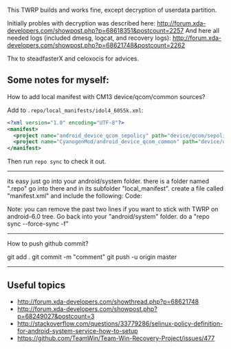 This TWRP builds and works fine, except decryption of userdata partition.

Initially probles with decryption was described here: http://forum.xda-developers.com/showpost.php?p=68618351&postcount=2257
And here all needed logs (included dmesg, logcat, and recovery logs): http://forum.xda-developers.com/showpost.php?p=68621748&postcount=2262

Thx to steadfasterX and celoxocis for advices.

Some notes for myself:
----------------------

How to add local manifest with CM13 device/qcom/common sources?

Add to `.repo/local_manifests/idol4_6055k.xml`:

```xml
<?xml version="1.0" encoding="UTF-8"?>
<manifest>
  <project name="android_device_qcom_sepolicy" path="device/qcom/sepolicy" remote="omnirom" revision="android-6.0" />
  <project name="CyanogenMod/android_device_qcom_common" path="device/qcom/common" remote="github" revision="cm-13.0" />
</manifest>
```

Then run `repo sync` to check it out.


---

its easy just go into your android/system folder. there is a folder named ".repo" go into there and in its subfolder "local_manifest".
create a file called "manifest.xml" and include the following:
Code:

<?xml version="1.0" encoding="UTF-8"?>
<manifest>
 <remote  name="CyanogenMod"
           fetch="https://github.com/CyanogenMod" />
  <project path="device/qcom/common" name="android_device_qcom_common" remote="CyanogenMod" revision="cm-13.0"/>
  <remove-project path="bootable/recovery" name="android_bootable_recovery" remote="omnirom" revision="android-6.0" groups="pdk-cw-fs"/>
  <project path="bootable/recovery" name="android_bootable_recovery" remote="omnirom" revision="android-7.0" groups="pdk-cw-fs"/>
</manifest>

Note: you can remove the past two lines if you want to stick with TWRP on android-6.0 tree.
Go back into your "android/system" folder. do a "repo sync --force-sync -f"

---

How to push github commit?

git add .
git commit -m "comment"
git push -u origin master

--- 

Useful topics
-------------

- http://forum.xda-developers.com/showthread.php?p=68621748
- http://forum.xda-developers.com/showpost.php?p=68249027&postcount=3
- http://stackoverflow.com/questions/33779286/selinux-policy-definition-for-android-system-service-how-to-setup
- https://github.com/TeamWin/Team-Win-Recovery-Project/issues/477
